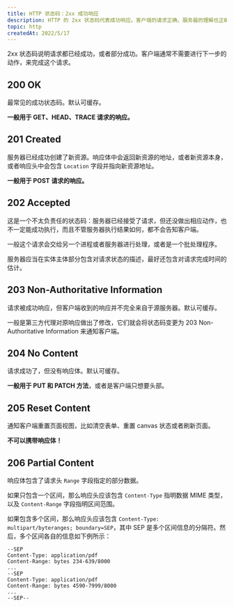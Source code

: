 ```yaml
---
title: HTTP 状态码：2xx 成功响应
description: HTTP 的 2xx 状态码代表成功响应。客户端的请求正确，服务器的理解也正确。
topic: http
createdAt: 2022/5/17
---
```


2xx 状态码说明请求都已经成功，或者部分成功。客户端通常不需要进行下一步的动作，来完成这个请求。

## 200 OK

最常见的成功状态码。默认可缓存。

**一般用于 GET、HEAD、TRACE 请求的响应。**

## 201 Created

服务器已经成功创建了新资源。响应体中会返回新资源的地址，或者新资源本身，或者响应头中会包含 `Location` 字段并指向新资源地址。

**一般用于 POST 请求的响应。**

## 202 Accepted

这是一个不太负责任的状态码：服务器已经接受了请求，但还没做出相应动作，也不一定能成功执行，而且不管服务器执行结果如何，都不会告知客户端。

一般这个请求会交给另一个进程或者服务器进行处理，或者是一个批处理程序。

服务器应当在实体主体部分包含对请求状态的描述，最好还包含对请求完成时间的估计。

## 203 Non-Authoritative Information

请求被成功响应，但客户端收到的响应并不完全来自于源服务器。默认可缓存。

一般是第三方代理对原响应做出了修改，它们就会将状态码变更为 203 Non-Authoritative Information 来通知客户端。

## 204 No Content

请求成功了，但没有响应体。默认可缓存。

**一般用于 PUT 和 PATCH 方法**，或者是客户端只想要头部。

## 205 Reset Content

通知客户端重置页面视图，比如清空表单、重置 canvas 状态或者刷新页面。

**不可以携带响应体！**

## 206 Partial Content

响应体包含了请求头 `Range` 字段指定的部分数据。

如果只包含一个区间，那么响应头应该包含 `Content-Type` 指明数据 MIME 类型，以及 `Content-Range` 字段指明区间范围。

如果包含多个区间，那么响应头应该包含 `Content-Type: multipart/byteranges; boundary=SEP`，其中 SEP 是多个区间信息的分隔符。然后，多个区间各自的信息如下例所示：

```
--SEP
Content-Type: application/pdf
Content-Range: bytes 234-639/8000
...
--SEP
Content-Type: application/pdf
Content-Range: bytes 4590-7999/8000
...
--SEP--
```
